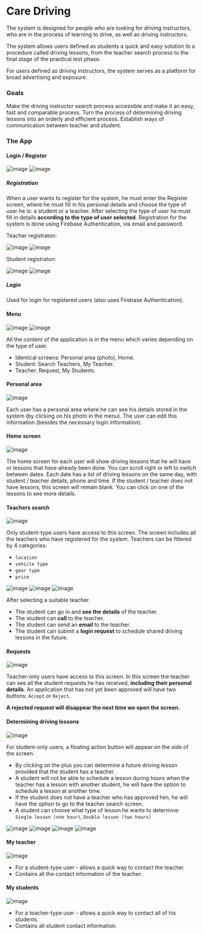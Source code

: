 # Care Driving
The system is designed for people who are looking for driving instructors, who are in the process of learning to drive, as well as driving instructors.

The system allows users defined as students a quick and easy solution to a procedure called driving lessons, from the teacher search process to the final stage of the practical test phase.

For users defined as driving instructors, the system serves as a platform for broad advertising and exposure.
### Goals
Make the driving instructor search process accessible and make it an easy, fast and comparable process.
Turn the process of determining driving lessons into an orderly and efficient process.
Establish ways of communication between teacher and student.

### The App
#### Login / Register
![image](https://user-images.githubusercontent.com/44946807/88770307-4ca62080-d186-11ea-8fd5-dc5a846f6a21.png)    ![image](https://user-images.githubusercontent.com/44946807/88771541-0f429280-d188-11ea-9080-eaecce3d3b25.png)
 
##### Registration
When a user wants to register for the system, he must enter the Register screen, where he must fill in his personal details and choose the type of user he is: a student or a teacher.
After selecting the type of user he must fill in details **according to the type of user selected**.
Registration for the system is done using Firebase Authentication, via email and password.

Teacher registraton:

![image](https://user-images.githubusercontent.com/44946807/88771908-9b54ba00-d188-11ea-86fb-01cd82492db6.png)  ![image](https://user-images.githubusercontent.com/44946807/88770977-3d73a280-d187-11ea-8bd1-686f2371933c.png)

Student registraton:

![image](https://user-images.githubusercontent.com/44946807/88770171-136db080-d186-11ea-91ad-8e2c0ce95d05.png)    ![image](https://user-images.githubusercontent.com/44946807/88771348-c8ed3380-d187-11ea-9efd-d65721717249.png)


##### Login
Used for login for registered users (also uses Firebase Authentication).

#### Menu
![image](https://user-images.githubusercontent.com/44946807/88772332-4cf3eb00-d189-11ea-9522-a452c1842c4b.png)   ![image](https://user-images.githubusercontent.com/44946807/88772548-9c3a1b80-d189-11ea-9a8d-a47f17c2e163.png)

All the content of the application is in the menu which varies depending on the type of user.
- Identical screens: Personal area (photo), Home.
- Student: Search Teachers, My Teacher.
- Teacher: Request, My Students.

#### Personal area
![image](https://user-images.githubusercontent.com/44946807/88773083-5af63b80-d18a-11ea-9fbf-101d8859e736.png)

Each user has a personal area where he can see his details stored in the system (by clicking on his photo in the menu).
The user can edit this information (besides the necessary login information).

#### Home screen
![image](https://user-images.githubusercontent.com/44946807/88774409-153a7280-d18c-11ea-8833-70a31e41f08e.png)

The home screen for each user will show driving lessons that he will have or lessons that have already been done.
You can scroll right or left to switch between dates.
Each date has a list of driving lessons on the same day, with student / teacher details, phone and time.
If the student / teacher does not have lessons, this screen will remain blank.
You can click on one of the lessons to see more details.

#### Teachers search
![image](https://user-images.githubusercontent.com/44946807/88775028-dbb63700-d18c-11ea-8b55-78805d8ecf28.png)

Only student-type users have access to this screen.
The screen includes all the teachers who have registered for the system.
Teachers can be filtered by 4 categories:
- `location`
- `vehicle type`
- `gear type`
- `price`

![image](https://user-images.githubusercontent.com/44946807/88775862-e9b88780-d18d-11ea-81d5-5315cbc74eae.png)  ![image](https://user-images.githubusercontent.com/44946807/88775516-77e03e00-d18d-11ea-8452-080203518556.png)  ![image](https://user-images.githubusercontent.com/44946807/88778978-df988800-d191-11ea-8965-d2c4ed83c07c.png)



After selecting a suitable teacher.
- The student can go in and **see the details** of the teacher.
- The student can **call** to the teacher.
- The student can send an **email** to the teacher.
- The student can submit a **login request** to schedule shared driving lessons in the future.

#### Requests
![image](https://user-images.githubusercontent.com/44946807/88776402-9266e700-d18e-11ea-9987-feae4cf51dbe.png)

Teacher-only users have access to this screen.
In this screen the teacher can see all the student requests he has received, **including their personal details**.
An application that has not yet been approved will have two buttons: `Accept` or `Reject`.

**A rejected request will disappear the next time we open the screen.**

#### Determining driving lessons
![image](https://user-images.githubusercontent.com/44946807/88776925-4c5e5300-d18f-11ea-97d2-8887b68bd215.png)

For student-only users, a floating action button will appear on the side of the screen.
- By clicking on the plus you can determine a future driving lesson provided that the student has a teacher.
- A student will not be able to schedule a lesson during hours when the teacher has a lesson with another student, he will have the option to schedule a lesson at another time.
- If the student does not have a teacher who has approved him, he will have the option to go to the teacher search screen.
- A student can choose what type of lesson he wants to determine:
`Single lesson (one hour)`, 
`Double lesson (two hours)`

![image](https://user-images.githubusercontent.com/44946807/88778044-a875a700-d190-11ea-811a-33b26c438578.png)     ![image](https://user-images.githubusercontent.com/44946807/88778107-c3481b80-d190-11ea-969f-87c336396a1f.png) ![image](https://user-images.githubusercontent.com/44946807/88778263-f7bbd780-d190-11ea-8d1b-c079ff914742.png)   ![image](https://user-images.githubusercontent.com/44946807/88778320-0e622e80-d191-11ea-8e7b-729154ff6499.png)

#### My teacher
![image](https://user-images.githubusercontent.com/44946807/88778886-c099f600-d191-11ea-8303-2343e85e02e8.png)

- For a student-type user - allows a quick way to contact the teacher.
- Contains all the contact information of the teacher.

#### My students
![image](https://user-images.githubusercontent.com/44946807/88779188-25ede700-d192-11ea-998d-a0eb4f943fe5.png)

- For a teacher-type user - allows a quick way to contact all of his students.
- Contains all student contact information.

